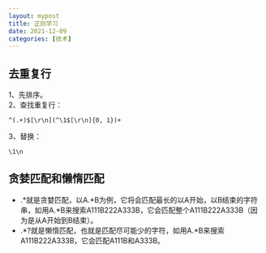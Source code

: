 ```yaml
---
layout: mypost
title: 正则学习
date: 2021-12-09
categories: [技术]
---
```


## 去重复行
1、先排序。  
2、查找重复行：
```
^(.+)$[\r\n](^\1$[\r\n]{0, 1})+
```
3、替换：
```
\1\n
```

## 贪婪匹配和懒惰匹配
- .*就是贪婪匹配，以A.*B为例，它将会匹配最长的以A开始，以B结束的字符串，如用A.*B来搜索A111B222A333B，它会匹配整个A111B222A333B（因为是从A开始到B结束）。  
- .*?就是懒惰匹配，也就是匹配尽可能少的字符，如用A.*B来搜索A111B222A333B，它会匹配A111B和A333B。
